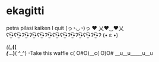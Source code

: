 # ekagitti
petra pilasi kaiken
I quit
(っ◔◡◔)っ ♥
乂❤‿❤乂
ʕ•̫͡•ʕ•̫͡•ʔ•̫͡•ʔ•̫͡•ʕ•̫͡•ʔ•̫͡•ʕ•̫͡•ʕ•̫͡•ʔ•̫͡•ʔ•̫͡•ʕ•̫͡•ʔ•̫͡•ʔ
(• ε •)

_(\(\________(\(\
_( ._.)______( ^_^)   -Take this waffle
c( O#O)__c(   O)O#
__u__u_____u__u
